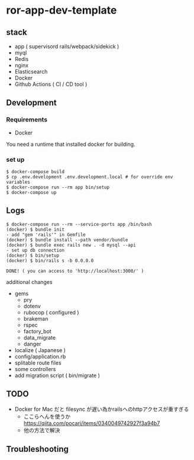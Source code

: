 # ror-app-dev-template


## stack

- app ( supervisord rails/webpack/sidekick )
- myql
- Redis
- nginx
- Elasticsearch
- Docker
- Github Actions ( CI / CD tool )


## Development

### Requirements

- Docker

You need a runtime that installed docker for building.

### set up

```
$ docker-compose build
$ cp .env.development .env.development.local # for override env variables
$ docker-compose run --rm app bin/setup
$ docker-compose up
```


## Logs

```
$ docker-compose run --rm --service-ports app /bin/bash
(docker) $ bundle init
- add "gem 'rails'" in Gemfile
(docker) $ bundle install --path vendor/bundle
(docker) $ bundle exec rails new . -d mysql --api
- set up db connection
(docker) $ bin/setup
(docker) $ bin/rails s -b 0.0.0.0

DONE! ( you can access to 'http://localhost:3000/' )
```

additional changes
- gems
    - pry
    - dotenv
    - rubocop ( configured ) 
    - brakeman
    - rspec
    - factory_bot
    - data_migrate
    - danger
- localize ( Japanese )
- config/application.rb
- splitable route files
- some controllers
- add migration script ( bin/migrate )


## TODO

- Docker for Mac だと filesync が遅い為かrailsへのhttpアクセスが重すぎる
    - ここらへんを使うか https://qiita.com/pocari/items/0340049742927f3a94b7
    - 他の方法で解決


## Troubleshooting



